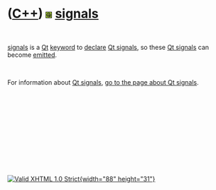 



 

 

 

 

 

([C++](Cpp.htm)) ![Qt](PicQt.png) [signals](CppQtSignals.htm)
=============================================================

 

[signals](CppQtSignals.htm) is a [Qt](CppQt.htm)
[keyword](CppKeyword.htm) to [declare](CppDeclaration.htm) [Qt
signals](CppQtSignals.htm), so these [Qt signals](CppQtSignals.htm) can
become [emitted](CppEmit.htm).

 

For information about [Qt signals](CppQtSignal.htm), [go to the page
about Qt signals](CppQtSignal.htm).

 

 

 

 

 





 

[![Valid XHTML 1.0 Strict](valid-xhtml10.png){width="88"
height="31"}](http://validator.w3.org/check?uri=referer)
